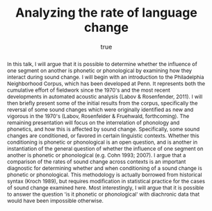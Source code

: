 ---
layout: paper
title: "Analyzing the rate of language change"
year: 2012
author: [ { name: "Josef Fruehwald", url: "http://www.ling.upenn.edu/~joseff/" }]
abstract: "In this talk, I will argue that it is possible to determine whether the influence of one segment on another is phonetic or phonological by examining how they interact during sound change. 

I will begin with an introduction to the Philadelphia Neighborhood Corpus, which has been developed at Penn. It represents both the cumulative effort of fieldwork since the 1970's and the most recent developments in automated acoustic analysis (Labov & Rosenfender, 2011). I will then briefly present some of the initial results from the corpus, specifically the reversal of some sound changes which were originally identified as new and vigorous in the 1970's (Labov, Rosenfelder & Fruehwald, forthcoming).

The remaining presentation will focus on the interrelation of phonology and phonetics, and how this is affected by sound change. Specifically, some sound changes are conditioned, or favored in certain linguistic contexts. Whether this conditioning is phonetic or phonological is an open question, and is another in instantiation of the  general question of whether the influence of one segment on another is phonetic or phonological (e.g. Cohn 1993; 2007). I argue that a comparison of the rates of sound change across contexts is an important diagnostic for determining whether and when conditioning of a sound change is phonetic or phonological. This methodology is actually borrowed from historical syntax (Kroch 1989), but requires modification in statistical practice for the cases of sound change examined here.

Most interestingly, I will argue that it is possible to answer the question 'is it phonetic or phonological' with diachronic data that would have been impossible otherwise."
presented: [{conf: "Newcastle University, School of English Literature, Language and Linguistics", url: "http://www.ncl.ac.uk/elll/"} ]
published: []
docs: []
categories: [italk]
display-category: "Invited Talk"
comments: true
---
